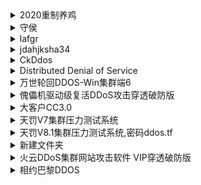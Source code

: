 <details>
  <summary>2020重制养鸡</summary>
  <img src="https://github.com/yuankong666/Ultimate-RAT-Collection/assets/128066597/746b1f4c-b4a1-4721-8af8-31efd3e7c71c" alt="1" />
</details>

<details>
  <summary>守侯</summary>
  <img src="https://github.com/yuankong666/Ultimate-RAT-Collection/assets/128066597/bcc818eb-b467-4e9c-a7b0-ea4b3acaab2b" alt="1" />
</details>

<details>
  <summary>lafgr</summary>
  <img src="https://github.com/user-attachments/assets/406a4b65-8c04-4d86-83a0-545418b62f00" alt="1" />
</details>

<details>
  <summary>jdahjksha34</summary>
  <img src="https://github.com/user-attachments/assets/5ddb8c03-a1e9-4a20-b143-71a7eee1af42" alt="1" />
</details>

<details>
  <summary>CkDdos</summary>
  <img src="https://github.com/user-attachments/assets/b772ac9f-b79d-482d-a363-7c234bfb6b19" alt="1" />
</details>

<details>
  <summary>Distributed Denial of Service</summary>
  <img src="https://github.com/user-attachments/assets/92513a65-89f0-4737-b855-cf37e12885f4" alt="1" />
</details>

<details>
  <summary>万世轮回DDOS-Win集群端6</summary>
  <img src="https://github.com/user-attachments/assets/13e71a22-ede7-4301-95f9-698976bd3b2d" alt="1" />
</details>

<details>
  <summary>傀儡机驱动级复活DDoS攻击穿透破防版</summary>
  <img src="https://github.com/user-attachments/assets/9a0ad10a-f02e-4c9d-af38-b101ebcb0435" alt="1" />
</details>

<details>
  <summary>大客户CC3.0</summary>
  <img src="https://github.com/user-attachments/assets/544a310f-951e-48bb-ae97-ccca078fadfa" alt="1" />
</details>

<details>
  <summary>天罚V7集群压力测试系统</summary>
  <img src="https://github.com/user-attachments/assets/e4e0de8b-0a5e-43e5-885d-d9250ee40cb1" alt="1" />
</details>

<details>
  <summary>天罚V8.1集群压力测试系统,密码ddos.tf</summary>
  <img src="https://github.com/user-attachments/assets/0fa03e1d-922e-41e1-b607-cc1698780c20" alt="1" />
</details>

<details>
  <summary>新建文件夹</summary>
  <img src="https://github.com/user-attachments/assets/fb66e66b-d35c-489f-9dfe-a0baea045a82" alt="1" />
</details>

<details>
  <summary>火云DDoS集群网站攻击软件 VIP穿透破防版</summary>
  <img src="https://github.com/user-attachments/assets/83f3ed0a-f8ac-46b4-9bfb-f976cb98e3b9" alt="1" />
</details>

<details>
  <summary>相约巴黎DDOS</summary>
  <img src="https://github.com/user-attachments/assets/661453e1-81e4-40f8-b3d6-9e62c8f21ac9" alt="1" />
</details>
